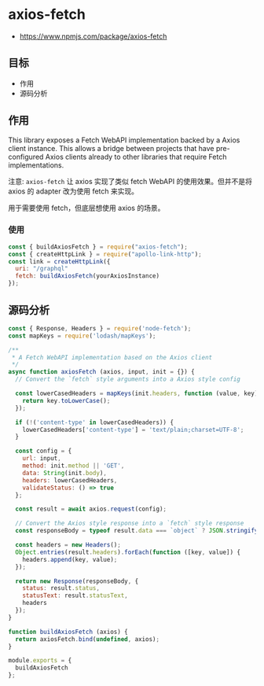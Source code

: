 # axios-fetch

- https://www.npmjs.com/package/axios-fetch

## 目标

- 作用
- 源码分析

## 作用

This library exposes a Fetch WebAPI implementation backed by a Axios client instance. This allows a bridge between projects that have pre-configured Axios clients already to other libraries that require Fetch implementations.

注意: `axios-fetch` 让 axios 实现了类似 fetch WebAPI 的使用效果。但并不是将 axios 的 adapter 改为使用 fetch 来实现。

用于需要使用 fetch，但底层想使用 axios 的场景。

### 使用

```js
const { buildAxiosFetch } = require("axios-fetch");
const { createHttpLink } = require("apollo-link-http");
const link = createHttpLink({
  uri: "/graphql"
  fetch: buildAxiosFetch(yourAxiosInstance)
});
```


## 源码分析

```js
const { Response, Headers } = require('node-fetch');
const mapKeys = require('lodash/mapKeys');

/**
 * A Fetch WebAPI implementation based on the Axios client
 */
async function axiosFetch (axios, input, init = {}) {
  // Convert the `fetch` style arguments into a Axios style config

  const lowerCasedHeaders = mapKeys(init.headers, function (value, key) {
    return key.toLowerCase();
  });

  if (!('content-type' in lowerCasedHeaders)) {
    lowerCasedHeaders['content-type'] = 'text/plain;charset=UTF-8';
  }

  const config = {
    url: input,
    method: init.method || 'GET',
    data: String(init.body),
    headers: lowerCasedHeaders,
    validateStatus: () => true
  };

  const result = await axios.request(config);

  // Convert the Axios style response into a `fetch` style response
  const responseBody = typeof result.data === `object` ? JSON.stringify(result.data) : result.data;

  const headers = new Headers();
  Object.entries(result.headers).forEach(function ([key, value]) {
    headers.append(key, value);
  });

  return new Response(responseBody, {
    status: result.status,
    statusText: result.statusText,
    headers
  });
}

function buildAxiosFetch (axios) {
  return axiosFetch.bind(undefined, axios);
}

module.exports = {
  buildAxiosFetch
};
```

